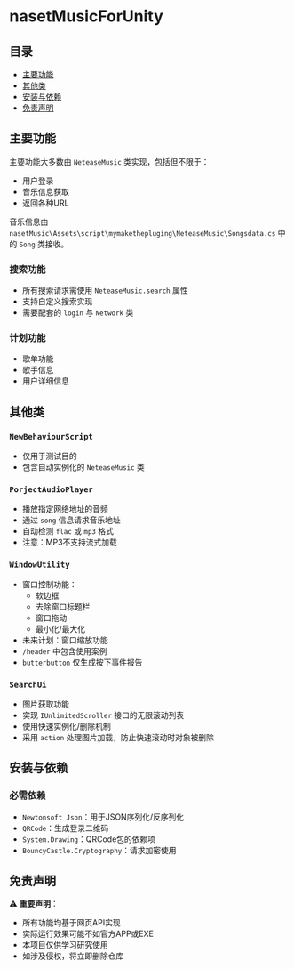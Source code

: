 # nasetMusicForUnity

## 目录
- [主要功能](#主要功能)
- [其他类](#其他类)
- [安装与依赖](#安装与依赖)
- [免责声明](#免责声明)

## 主要功能

主要功能大多数由 `NeteaseMusic` 类实现，包括但不限于：
- 用户登录
- 音乐信息获取
- 返回各种URL

音乐信息由 `nasetMusic\Assets\script\mymakethepluging\NeteaseMusic\Songsdata.cs` 中的 `Song` 类接收。

### 搜索功能
- 所有搜索请求需使用 `NeteaseMusic.search` 属性
- 支持自定义搜索实现
- 需要配套的 `login` 与 `Network` 类

### 计划功能
- 歌单功能
- 歌手信息
- 用户详细信息

## 其他类

### `NewBehaviourScript`
- 仅用于测试目的
- 包含自动实例化的 `NeteaseMusic` 类

### `PorjectAudioPlayer`
- 播放指定网络地址的音频
- 通过 `song` 信息请求音乐地址
- 自动检测 `flac` 或 `mp3` 格式
- 注意：MP3不支持流式加载

### `WindowUtility`
- 窗口控制功能：
  - 软边框
  - 去除窗口标题栏
  - 窗口拖动
  - 最小化/最大化
- 未来计划：窗口缩放功能
- `/header` 中包含使用案例
- `butterbutton` 仅生成按下事件报告

### `SearchUi`
- 图片获取功能
- 实现 `IUnlimitedScroller` 接口的无限滚动列表
- 使用快速实例化/删除机制
- 采用 `action` 处理图片加载，防止快速滚动时对象被删除

## 安装与依赖

### 必需依赖
- `Newtonsoft Json`：用于JSON序列化/反序列化
- `QRCode`：生成登录二维码
- `System.Drawing`：QRCode包的依赖项
- `BouncyCastle.Cryptography`：请求加密使用

## 免责声明

⚠️ **重要声明**：
- 所有功能均基于网页API实现
- 实际运行效果可能不如官方APP或EXE
- 本项目仅供学习研究使用
- 如涉及侵权，将立即删除仓库
